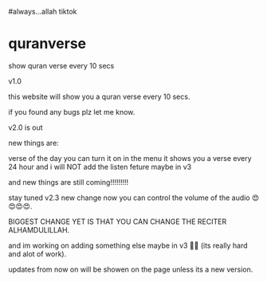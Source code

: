#always...allah tiktok
# quranverse
show quran verse every 10 secs

v1.0

this website will show you a quran verse every 10 secs.

if you found any bugs plz let me know.

v2.0 is out

new things are:

verse of the day you can turn it on in the menu it shows you a verse every 24 hour and i will NOT add the listen feture maybe in v3

and new things are still coming!!!!!!!!!

stay tuned v2.3 new change now you can control the volume of the audio 😍😍😍😍.

BIGGEST CHANGE YET IS THAT YOU CAN CHANGE THE RECITER ALHAMDULILLAH.

and im working on adding something else maybe in v3 🤷‍♂️ (its really hard and alot of work).

updates from now on will be showen on the page unless its a new version.

